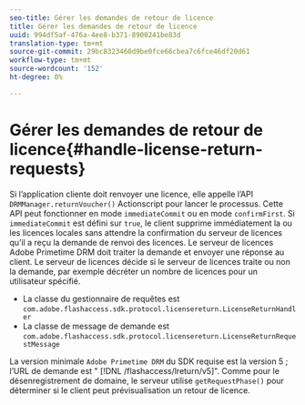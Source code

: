 ```yaml
---
seo-title: Gérer les demandes de retour de licence
title: Gérer les demandes de retour de licence
uuid: 994df5af-476a-4ee8-b371-8900241be83d
translation-type: tm+mt
source-git-commit: 29bc8323460d9be0fce66cbea7c6fce46df20d61
workflow-type: tm+mt
source-wordcount: '152'
ht-degree: 0%

---
```



# Gérer les demandes de retour de licence{#handle-license-return-requests}

Si l’application cliente doit renvoyer une licence, elle appelle l’API `DRMManager.returnVoucher()` Actionscript pour lancer le processus. Cette API peut fonctionner en mode `immediateCommit` ou en mode `confirmFirst`. Si `immediateCommit` est défini sur `true`, le client supprime immédiatement la ou les licences locales sans attendre la confirmation du serveur de licences qu’il a reçu la demande de renvoi des licences. Le serveur de licences Adobe Primetime DRM doit traiter la demande et envoyer une réponse au client. Le serveur de licences décide si le serveur de licences traite ou non la demande, par exemple décréter un nombre de licences pour un utilisateur spécifié.

* La classe du gestionnaire de requêtes est `com.adobe.flashaccess.sdk.protocol.licensereturn.LicenseReturnHandler`
* La classe de message de demande est `com.adobe.flashaccess.sdk.protocol.licensereturn.LicenseReturnRequestMessage`

La version minimale `Adobe Primetime DRM` du SDK requise est la version 5 ; l’URL de demande est &quot; [!DNL /flashaccess/lreturn/v5]&quot;. Comme pour le désenregistrement de domaine, le serveur utilise `getRequestPhase()` pour déterminer si le client peut prévisualisation un retour de licence.
